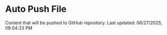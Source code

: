 # Auto Push File

Content that will be pushed to GitHub repository.
Last updated: 06/27/2025, 08:04:23 PM